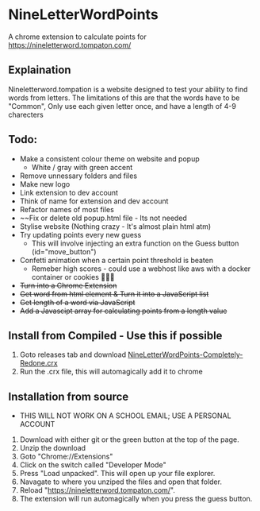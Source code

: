 # NineLetterWordPoints
A chrome extension to calculate points for https://nineletterword.tompaton.com/

## Explaination
Nineletterword.tompation is a website designed to test your ability to find words from letters. 
The limitations of this are that the words have to be "Common", Only use each given letter once, and have a length of 4-9 charecters

## Todo:
 - Make a consistent colour theme on website and popup
   - White / gray with green accent
 - Remove unnessary folders and files
 - Make new logo
 - Link extension to dev account
 - Think of name for extension and dev account
 - Refactor names of most files
 - ~~Fix or delete old popup.html file - Its not needed
 - Stylise website (Nothing crazy - It's almost plain html atm)
 - Try updating points every new guess
   - This will involve injecting an extra function on the Guess button (id="move_button")
 - Confetti animation when a certain point threshold is beaten
   - Remeber high scores \- could use a webhost like aws with a docker container or cookies 🍪🍪🍪
 - ~~Turn into a Chrome Extension~~
 - ~~Get word from html element & Turn it into a JavaScript list~~
 - ~~Get length of a word via JavaScript~~
 - ~~Add a Javascipt array for calculating points from a length value~~
 
## Install from Compiled \- Use this if possible
1. Goto releases tab and download [NineLetterWordPoints-Completely-Redone.crx](https://github.com/AbrasiveAlmond/NineLetterWordPoints/releases/tag/BetaRelease)
2. Run the .crx file, this will automagically add it to chrome

## Installation from source
- THIS WILL NOT WORK ON A SCHOOL EMAIL; USE A PERSONAL ACCOUNT
1. Download with either git or the green button at the top of the page.
2. Unzip the download
3. Goto "Chrome://Extensions"
4. Click on the switch called "Developer Mode"
5. Press "Load unpacked". This will open up your file explorer.
6. Navagate to where you unziped the files and open that folder.
7. Reload "https://nineletterword.tompaton.com/".
8. The extension will run automagically when you press the guess button.
